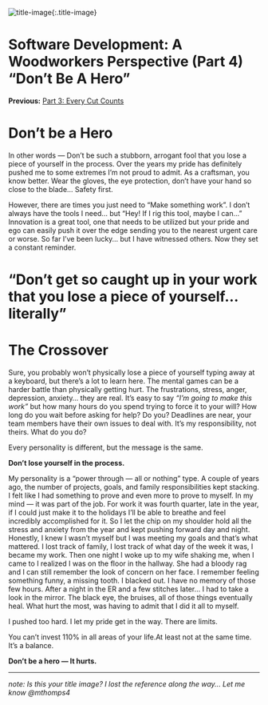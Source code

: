 ![title-image](/posts/software_development_a_woodworkers_perspective/images/part4/band-aid-bear.jpg){:.title-image}


# Software Development: A Woodworkers Perspective (Part 4) “Don’t Be A Hero”

**Previous:**
[Part 3: Every Cut Counts](./software_development_a_woodworkers_perspective_(part3)-every-cut-counts)

# **Don’t be a Hero**

In other words — Don’t be such a stubborn, arrogant fool that you lose a piece of yourself in the process. Over the years my pride has definitely pushed me to some extremes I’m not proud to admit. As a craftsman, you know better. Wear the gloves, the eye protection, don’t have your hand so close to the blade… Safety first.

However, there are times you just need to “Make something work”. I don’t always have the tools I need… but “Hey! If I rig this tool, maybe I can…” Innovation is a great tool, one that needs to be utilized but your pride and ego can easily push it over the edge sending you to the nearest urgent care or worse. So far I’ve been lucky… but I have witnessed others. Now they set a constant reminder.

# “Don’t get so caught up in your work that you lose a piece of yourself… literally”

# **The Crossover**

Sure, you probably won’t physically lose a piece of yourself typing away at a keyboard, but there’s a lot to learn here. The mental games can be a harder battle than physically getting hurt. The frustrations, stress, anger, depression, anxiety… they are real. It’s easy to say *“I’m going to make this work”* but how many hours do you spend trying to force it to your will? How long do you wait before asking for help? Do you? Deadlines are near, your team members have their own issues to deal with. It’s my responsibility, not theirs. What do you do?

Every personality is different, but the message is the same.

**Don’t lose yourself in the process.**

My personality is a “power through — all or nothing” type. A couple of years ago, the number of projects, goals, and family responsibilities kept stacking. I felt like I had something to prove and even more to prove to myself. In my mind — it was part of the job. For work it was fourth quarter, late in the year, if I could just make it to the holidays I’ll be able to breathe and feel incredibly accomplished for it. So I let the chip on my shoulder hold all the stress and anxiety from the year and kept pushing forward day and night. Honestly, I knew I wasn’t myself but I was meeting my goals and that’s what mattered. I lost track of family, I lost track of what day of the week it was, I became my work. Then one night I woke up to my wife shaking me, when I came to I realized I was on the floor in the hallway. She had a bloody rag and I can still remember the look of concern on her face. I remember feeling something funny, a missing tooth. I blacked out. I have no memory of those few hours. After a night in the ER and a few stitches later… I had to take a look in the mirror. The black eye, the bruises, all of those things eventually heal. What hurt the most, was having to admit that I did it all to myself.

I pushed too hard. I let my pride get in the way. There are limits.

You can’t invest 110% in all areas of your life.At least not at the same time. It’s a balance.

**Don’t be a hero — It hurts.**

-----------
_note: Is this your title image? I lost the reference along the way... Let me know @mthomps4_
